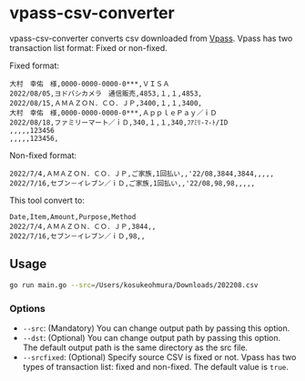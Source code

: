 # vpass-csv-converter

vpass-csv-converter converts csv downloaded from [Vpass](https://www.smbc-card.com/mem/index.jsp). Vpass has two transaction list format: Fixed or non-fixed.

Fixed format:

```csv
大村　幸佑　様,0000-0000-0000-0***,ＶＩＳＡ
2022/08/05,ヨドバシカメラ　通信販売,4853,１,１,4853,
2022/08/15,ＡＭＡＺＯＮ．ＣＯ．ＪＰ,3400,１,１,3400,
大村　幸佑　様,0000-0000-0000-0***,ＡｐｐｌｅＰａｙ／ｉＤ
2022/08/18,ファミリーマート／ｉＤ,340,１,１,340,ﾌｱﾐﾘ-ﾏ-ﾄ/ID
,,,,,123456
,,,,,123456,
```

Non-fixed format:

```csv
2022/7/4,ＡＭＡＺＯＮ．ＣＯ．ＪＰ,ご家族,1回払い,,'22/08,3844,3844,,,,,
2022/7/16,セブン－イレブン／ｉＤ,ご家族,1回払い,,'22/08,98,98,,,,,
```

This tool convert to:

```csv
Date,Item,Amount,Purpose,Method
2022/7/4,ＡＭＡＺＯＮ．ＣＯ．ＪＰ,3844,,
2022/7/16,セブン－イレブン／ｉＤ,98,,
```

## Usage

```sh
go run main.go --src=/Users/kosukeohmura/Downloads/202208.csv
```

### Options

- `--src`: (Mandatory) You can change output path by passing this option.
- `--dst`: (Optional) You can change output path by passing this option. The default output path is the same directory as the src file.
- `--srcfixed`: (Optional) Specify source CSV is fixed or not. Vpass has two types of transaction list: fixed and non-fixed. The default value is `true`.
